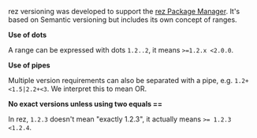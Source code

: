 rez versioning was developed to support the [rez Package Manager](https://github.com/nerdvegas/rez). It's based on Semantic versioning but includes its own concept of ranges.

**Use of dots**

A range can be expressed with dots `1.2..2`, it means `>=1.2.x <2.0.0`.

**Use of pipes**

Multiple version requirements can also be separated with a pipe, e.g. `1.2+<1.5|2.2+<3`. We interpret this to mean OR.

**No exact versions unless using two equals ==**

In rez, `1.2.3` doesn't mean "exactly 1.2.3", it actually means `>= 1.2.3 <1.2.4`.
